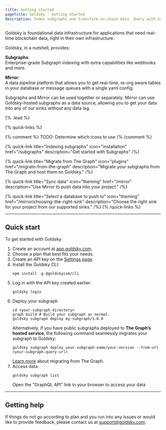 ```yaml
---
title: Getting started
pageTitle: Goldsky - Getting Started
description: Index subgraphs and transform on-chain data. Query with GraphQL, SQL, and more.
---
```


Goldsky is foundational data infrastructure for applications that need real-time blockchain data, right in their own infrastructure.

Goldsky, in a nutshell, provides:

**Subgraphs**:  
Enterprise-grade Subgraph indexing with extra capabilities like webhooks and more.

**Mirror**:  
A data pipeline platform that allows you to get real-time, re-org aware tables in your database or message queues with a single yaml config.

Subgraphs and Mirror can be used together or separately. Mirror can use Goldsky-hosted subgraphs as a data source, allowing you to get your data into any of our sinks without any data lag.

{% .lead %}

{% quick-links %}

{% comment %}
TODO: Determine which icons to use
{% /comment %}

{% quick-link title="Indexing subgraphs" icon="installation" href="/subgraphs" description="Get started with Subgraphs" /%}

{% quick-link title="Migrate from The Graph" icon="plugins" href="/migrate-from-the-graph" description="Migrate your subgraphs from The Graph and host them on Goldsky." /%}

{% quick-link title="Sync data" icon="theming" href="/mirror" description="Use Mirror to push data into your project." /%}

{% quick-link title="Select a database to push to" icon="theming" href="/mirror/choosing-the-right-sink" description="Choose the right sink for your project from our supported sinks." /%}
{% /quick-links %}

---

## Quick start

To get started with Goldsky:

1. Create an account at [app.goldsky.com](https://app.goldsky.com "target=hello").
1. Choose a plan that best fits your needs.
1. Create an API key on the [Settings page](https://app.goldsky.com/dashboard/settings).
1. Install the Goldsky CLI:
   ```shell
   npm install -g @goldskycom/cli
   ```
1. Log in with the API key created earlier:
   ```shell
   goldsky login
   ```
1. Deploy your subgraph
   ```shell
   cd <your-subgraph-directory>
   graph build # Build your subgraph as normal.
   goldsky subgraph deploy my-subgraph/1.0.0
   ```
   Alternatively, if you have public subgraphs deployed to **The Graph’s hosted service**, the following command seamlessly migrates your subgraph to Goldsky:
   ```shell
   goldsky subgraph deploy your-subgraph-name/your-version --from-url <your-subgraph-query-url>
   ```
   [Learn more](/migrate-from-the-graph) about migrating from The Graph.
1. Access data
   ```shell
   goldsky subgraph list
   ```
   Open the "GraphQL API" link in your browser to access your data

---

## Getting help

If things do not go according to plan and you run into any issues or would like to provide feedback, please contact us at [support@goldsky.com](mailto:support@goldsky.com).
